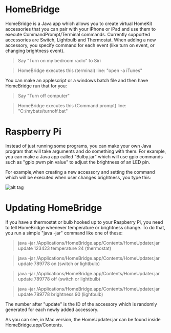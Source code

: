 # HomeBridge

HomeBridge is a Java app which allows you to create virtual HomeKit accessories that you can pair with your iPhone or iPad and use them to execute CommandPrompt/Terminal commands. Currently supported accessories are Switch, Lightbulb and Thermostat. When adding a new accessory, you specify command for each event (like turn on event, or changing brightness event).

>Say "Turn on my bedroom radio" to Siri

>  HomeBridge executes this (terminal) line: "open -a iTunes"

You can make an applescript or a windows batch file and then have HomeBridge run that for you:

>Say "Turn off computer"

>  HomeBridge executes this (Command prompt) line: "C:/mybats/turnoff.bat"

# Raspberry Pi

Instead of just running some programs, you can make your own Java program that will take arguments and do something with them. For example, you can make a Java app called "Bulby.jar" which will use gpio commands such as "gpio pwm pin value" to adjust the brightness of an LED pin.

For example,when creating a new accessory and setting the command which will be executed when user changes brightness, you type this:

![alt tag](http://i.imgur.com/ci4NLNh.png)

# Updating HomeBridge

If you have a thermostat or bulb hooked up to your Raspberry Pi, you need to tell HomeBridge whenever temperature or brightness change. To do that, you run a simple "java -jar" command like one of these:

>java -jar /Applications/HomeBridge.app/Contents/HomeUpdater.jar update 123423 temperature 24 (thermostat)

>java -jar /Applications/HomeBridge.app/Contents/HomeUpdater.jar update 789778 on (switch or lightbulb)

>java -jar /Applications/HomeBridge.app/Contents/HomeUpdater.jar update 789778 off (switch or lightbulb)

>java -jar /Applications/HomeBridge.app/Contents/HomeUpdater.jar update 789778 brightness 90 (lightbulb)

The number after "update" is the ID of the accessory which is randomly generated for each newly added accessory.

As you can see, in Mac version, the HomeUpdater.jar can be found inside HomeBridge.app/Contents. 

